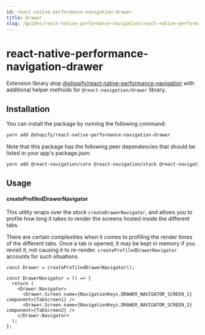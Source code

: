 ```yaml
---
id: react-native-performance-navigation-drawer
title: Drawer
slug: /guides/react-native-performance-navigation/react-native-performance-navigation-drawer
---
```


# react-native-performance-navigation-drawer

Extension library atop [@shopify/react-native-performance-navigation](../react-native-performance-navigation/getting-started) with additional helper methods for `@react-navigation/drawer` library.

## Installation

You can install the package by running the following command:

```bash
yarn add @shopify/react-native-performance-navigation-drawer
```

Note that this package has the following peer dependencies that should be listed in your app's package.json:

```bash
yarn add @react-navigation/core @react-navigation/stack @react-navigation/native @react-navigation/drawer-tabs @shopify/react-native-performance @shopify/react-native-performance-navigation react-native-reanimated react-native-gesture-handler
```

## Usage

#### createProfiledDrawerNavigator

This utility wraps over the stock `createDrawerNavigator`, and allows you to profile how long it takes to render the screens hosted inside the different tabs.

There are certain complexities when it comes to profiling the render times of the different tabs. Once a tab is opened, it may be kept in memory if you revisit it, not causing it to re-render. `createProfiledDrawerNavigator` accounts for such situations.

```tsx
const Drawer = createProfiledDrawerNavigator();

const DrawerNavigator = () => {
  return (
    <Drawer.Navigator>
      <Drawer.Screen name={NavigationKeys.DRAWER_NAVIGATOR_SCREEN_1} component={TabScreen1} />
      <Drawer.Screen name={NavigationKeys.DRAWER_NAVIGATOR_SCREEN_2} component={TabScreen2} />
    </Drawer.Navigator>
  );
};
```

